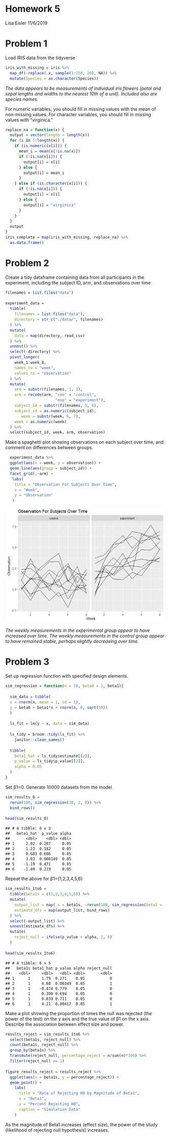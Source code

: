 Homework 5
================
Lisa Eisler
11/6/2019

# Problem 1

Load IRIS data from the tidyverse

``` r
iris_with_missing = iris %>% 
  map_df(~replace(.x, sample(1:150, 20), NA)) %>%
  mutate(Species = as.character(Species))
```

*The data appears to be measurements of individual iris flowers (petal
and sepal lengths and widths to the nearest 10th of a unit). Included
also are species names.*

For numeric variables, you should fill in missing values with the mean
of non-missing values. For character variables, you should fill in
missing values with “virginica.”

``` r
replace_na = function(x) {
  output = vector(length = length(x))
  for (i in 1:length(x)) {
    if (is.numeric(x[i])) {
      mean_i = mean(x[!is.na(x)])
      if (!is.na(x[i])) {
        output[i] = x[i]
      } else {
        output[i] = mean_i
      }
    } else if (is.character(x[i])) {
      if (!is.na(x[i])) {
        output[i] = x[i]
      } else {
        output[i] = "virginica"
      }
    }
  }
  output
}
iris_complete = map(iris_with_missing, replace_na) %>%
  as.data.frame()
```

# Problem 2

Create a tidy dataframe containing data from all participants in the
experiment, including the subject ID, arm, and observations over time

``` r
filenames = list.files("data")

experiment_data = 
  tibble(
    filenames = list.files("data"),
    directory = str_c("./data/", filenames)
  ) %>% 
  mutate(
    data = map(directory, read_csv)
  ) %>%
  unnest() %>% 
  select(-directory) %>% 
  pivot_longer(
    week_1:week_8,
    names_to = "week",
    values_to = "observation"
  ) %>% 
  mutate(
    arm = substr(filenames, 1, 3),
    arm = recode(arm, "con" = "control",
                      "exp" = "experiment"),
    subject_id = substr(filenames, 5, 6),
    subject_id = as.numeric(subject_id),
       week = substr(week, 6, 7),
    week = as.numeric(week)
  ) %>% 
  select(subject_id, week, arm, observation)
```

Make a spaghetti plot showing observations on each subject over time,
and comment on differences between groups.

``` r
  experiment_data %>% 
  ggplot(aes(x = week, y = observation)) + 
  geom_line(aes(group = subject_id)) + 
  facet_grid(.~arm) +
   labs(
    title = "Observation For Subjects Over Time",
    x = "Week",
    y = "Observation"
   )
```

![](P8105_hw5_LDL2113_files/figure-gfm/unnamed-chunk-4-1.png)<!-- -->

*The weekly measurements in the experimental group appear to have
increased over time. The weekly measurements in the control group appear
to have remained stable, perhaps slightly decreasing over time.*

# Problem 3

Set up regression function with specified design elements.

``` r
sim_regression = function(n = 30, beta0 = 2, beta1){

  sim_data = tibble(
  x = rnorm(n, mean = 1, sd = 1),
  y = beta0 + beta1*x + rnorm(n, 0, sqrt(50))
  )

  ls_fit = lm(y ~ x, data = sim_data)
  
  ls_tidy = broom::tidy(ls_fit) %>% 
    janitor::clean_names()
  
  tibble(
    beta1_hat = ls_tidy$estimate[[2]],
    p_value = ls_tidy$p_value[[2]],
    alpha = 0.05
  )
}
```

Set β1=0. Generate 10000 datasets from the model

``` r
sim_results_0 = 
  rerun(100, sim_regression(30, 2, 0)) %>% 
  bind_rows() 

head(sim_results_0)
```

    ## # A tibble: 6 x 3
    ##   beta1_hat  p_value alpha
    ##       <dbl>    <dbl> <dbl>
    ## 1     2.02  0.207     0.05
    ## 2     1.23  0.182     0.05
    ## 3     0.603 0.606     0.05
    ## 4     3.03  0.000149  0.05
    ## 5    -1.19  0.471     0.05
    ## 6    -1.49  0.219     0.05

Repeat the above for β1={1,2,3,4,5,6}

``` r
sim_results_1to6 = 
  tibble(beta1s = c(1,2,3,4,5,6)) %>% 
  mutate(
    output_list = map(.x = beta1s, ~rerun(100, sim_regression(beta1 = .x))),
    estimate_dfs = map(output_list, bind_rows)
  ) %>% 
  select(-output_list) %>% 
  unnest(estimate_dfs) %>% 
  mutate(
    reject_null = ifelse(p_value < alpha, 1, 0)
  )

head(sim_results_1to6)
```

    ## # A tibble: 6 x 5
    ##   beta1s beta1_hat p_value alpha reject_null
    ##    <dbl>     <dbl>   <dbl> <dbl>       <dbl>
    ## 1      1     1.79  0.271    0.05           0
    ## 2      1     4.68  0.00349  0.05           1
    ## 3      1    -0.474 0.779    0.05           0
    ## 4      1     0.390 0.694    0.05           0
    ## 5      1     0.839 0.711    0.05           0
    ## 6      1     4.21  0.00417  0.05           1

Make a plot showing the proportion of times the null was rejected (the
power of the test) on the y axis and the true value of β1 on the x axis.
Describe the association between effect size and power.

``` r
results_reject = sim_results_1to6 %>%
  select(beta1s, reject_null) %>%
  count(beta1s, reject_null) %>% 
  group_by(beta1s) %>% 
  transmute(reject_null, percentage_reject = n/sum(n)*100) %>%
  filter(reject_null == 1)

figure_results_reject = results_reject %>%
  ggplot(aes(x = beta1s, y = percentage_reject)) + 
  geom_point() +
    labs(
      title = "Rate of Rejecting H0 by Magnitude of Beta1",
      x = "Beta1",
      y = "Percent Rejecting H0",
      caption = "Simulation Data"
    )
```

As the magnitude of Beta1 increases (effect size), the power of the
study (likelihood of rejecting null hypothesis) increases.
